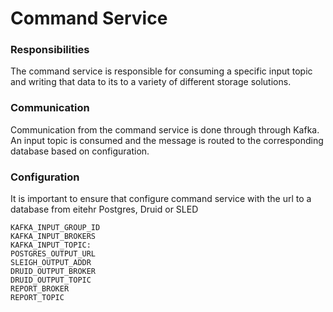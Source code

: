 # Command Service

### Responsibilities

The command service is responsible for consuming a specific input topic and writing that data to its to a variety of different storage solutions. 

### Communication

Communication from the command service is done through through Kafka. An input topic is consumed and the message is routed to the corresponding database based on configuration. 


### Configuration

It is important to ensure that configure command service with the url to a database from eitehr Postgres, Druid or SLED

```
KAFKA_INPUT_GROUP_ID
KAFKA_INPUT_BROKERS
KAFKA_INPUT_TOPIC: 
POSTGRES_OUTPUT_URL
SLEIGH_OUTPUT_ADDR
DRUID_OUTPUT_BROKER
DRUID_OUTPUT_TOPIC
REPORT_BROKER
REPORT_TOPIC
```
